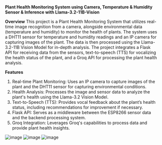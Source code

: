 **Plant Health Monitoring System using Camera, Temperature & Humidity Sensor & Inference with Llama-3.2-11B-Vision**

**Overview**
This project is a Plant Health Monitoring System that utilizes real-time image recognition from a camera, alongside environmental data (temperature and humidity) to monitor the health of plants. The system uses a DHT11 sensor for temperature and humidity readings and an IP camera for capturing images of the plant. The data is then processed using the Llama-3.2-11B Vision Model for in-depth analysis. The project integrates a Flask API for receiving data from the sensors, text-to-speech (TTS) for vocalizing the health status of the plant, and a Groq API for processing the plant health analysis.

**Features**
1. Real-time Plant Monitoring: Uses an IP camera to capture images of the plant and the DHT11 sensor for capturing environmental conditions.
2. Health Analysis: Processes the image and sensor data to analyze the plant's health using the Llama-3.2 Vision Model.
3. Text-to-Speech (TTS): Provides vocal feedback about the plant’s health status, including recommendations for improvement if necessary.
4. Flask API: Serves as a middleware between the ESP8266 sensor data and the backend processing system.
5. Groq Integration: Leverages Groq's capabilities to process data and provide plant health insights.
   
![image](https://github.com/user-attachments/assets/2292a9ac-b5ad-403e-a5e5-edd6b4c9eeec)
![image](https://github.com/user-attachments/assets/95f15af7-73c3-4f64-a8bd-0023c5eb2ea5)
![image](https://github.com/user-attachments/assets/e34e672b-267e-40fe-86b1-45ecec6bdf23)


